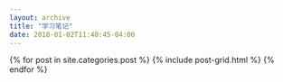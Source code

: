 ```yaml
---
layout: archive
title: "学习笔记"
date: 2018-01-02T11:40:45-04:00
---
```


<div class="tiles">
{% for post in site.categories.post %}
	{% include post-grid.html %}
{% endfor %}
</div><!-- /.tiles -->
